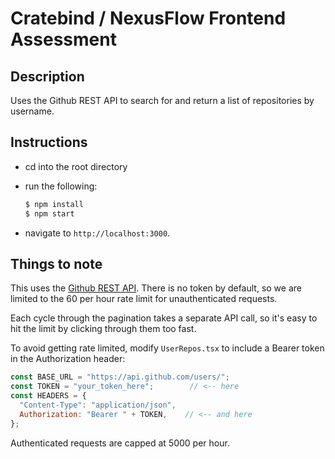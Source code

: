 # Cratebind / NexusFlow Frontend Assessment

## Description
Uses the Github REST API to search for and return a list of repositories by username.

## Instructions

- cd into the root directory

- run the following:

  ```bash
  $ npm install
  $ npm start
  ```

- navigate to `http://localhost:3000`.


## Things to note

This uses the [Github REST API]("https://docs.github.com/en/rest?apiVersion=2022-11-28). There is no token by default, so we are limited to the 60 per hour rate limit for unauthenticated requests.

Each cycle through the pagination takes a separate API call, so it's easy to hit the limit by clicking through them too fast.

To avoid getting rate limited, modify `UserRepos.tsx` to include a Bearer token in the Authorization header:

```javascript
const BASE_URL = "https://api.github.com/users/";
const TOKEN = "your_token_here";        // <-- here
const HEADERS = {
  "Content-Type": "application/json",
  Authorization: "Bearer " + TOKEN,    // <-- and here
};
```

Authenticated requests are capped at 5000 per hour.

